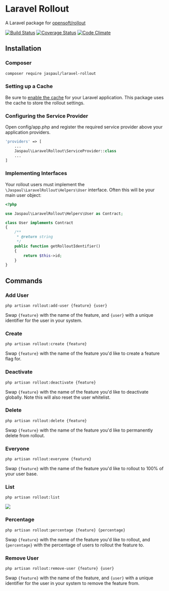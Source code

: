 # Laravel Rollout

A Laravel package for [opensoft/rollout](https://github.com/opensoft/rollout)

[![Build Status](https://travis-ci.org/Jaspaul/laravel-rollout.svg?branch=master)](https://travis-ci.org/Jaspaul/laravel-rollout) [![Coverage Status](https://coveralls.io/repos/github/Jaspaul/laravel-rollout/badge.svg?branch=master)](https://coveralls.io/github/Jaspaul/laravel-rollout?branch=master) [![Code Climate](https://codeclimate.com/github/Jaspaul/laravel-rollout/badges/gpa.svg)](https://codeclimate.com/github/Jaspaul/laravel-rollout)

## Installation

### Composer

```sh
composer require jaspaul/laravel-rollout
```

### Setting up a Cache

Be sure to [enable the cache](https://laravel.com/docs/5.4/cache) for your Laravel application. This package uses the cache to store the rollout settings.

### Configuring the Service Provider

Open config/app.php and register the required service provider above your application providers.

```php
'providers' => [
    ...
    Jaspaul\LaravelRollout\ServiceProvider::class
    ...
]
```

### Implementing Interfaces

Your rollout users must implement the `\Jaspaul\LaravelRollout\Helpers\User` interface. Often this will be your main user object:

```php
<?php

use Jaspaul\LaravelRollout\Helpers\User as Contract;

class User implements Contract
{
    /**
     * @return string
     */
    public function getRolloutIdentifier()
    {
        return $this->id;
    }
}
```

## Commands

### Add User

`php artisan rollout:add-user {feature} {user}`

Swap `{feature}` with the name of the feature, and `{user}` with a unique identifier for the user in your system.

### Create

`php artisan rollout:create {feature}`

Swap `{feature}` with the name of the feature you'd like to create a feature flag for.

### Deactivate

`php artisan rollout:deactivate {feature}`

Swap `{feature}` with the name of the feature you'd like to deactivate globally. Note this will also reset the user whitelist.

### Delete

`php artisan rollout:delete {feature}`

Swap `{feature}` with the name of the feature you'd like to permanently delete from rollout.

### Everyone

`php artisan rollout:everyone {feature}`

Swap `{feature}` with the name of the feature you'd like to rollout to 100% of your user base.

### List

`php artisan rollout:list`

![](https://cloud.githubusercontent.com/assets/2836589/24476459/4773446c-14a1-11e7-8ea5-132fe747e0ac.png)

### Percentage

`php artisan rollout:percentage {feature} {percentage}`

Swap `{feature}` with the name of the feature you'd like to rollout, and `{percentage}` with the percentage of users to rollout the feature to.

### Remove User

`php artisan rollout:remove-user {feature} {user}`

Swap `{feature}` with the name of the feature, and `{user}` with a unique identifier for the user in your system to remove the feature from.
